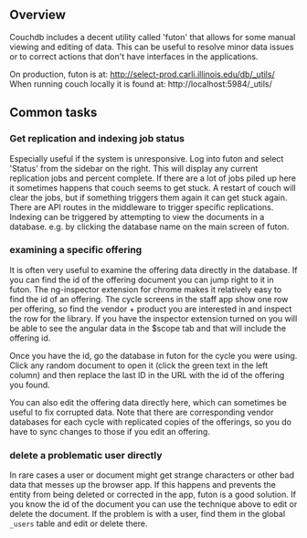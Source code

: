 ## Overview
Couchdb includes a decent utility called 'futon' that allows for some manual viewing and editing of data. This can be
useful to resolve minor data issues or to correct actions that don't have interfaces in the applications.

On production, futon is at: http://select-prod.carli.illinois.edu/db/_utils/
When running couch locally it is found at: http://localhost:5984/_utils/

## Common tasks

### Get replication and indexing job status

Especially useful if the system is unresponsive. Log into futon and select 'Status' from the sidebar on the right. This
will display any current replication jobs and percent complete. If there are a lot of jobs piled up here it sometimes
happens that couch seems to get stuck. A restart of couch will clear the jobs, but if something triggers them again it
can get stuck again. There are API routes in the middleware to trigger specific replications. Indexing can be triggered
by attempting to view the documents in a database. e.g. by clicking the database name on the main screen of futon.

### examining a specific offering

It is often very useful to examine the offering data directly in the database. If you can find the id of the offering
document you can jump right to it in futon. The ng-inspector extension for chrome makes it relatively easy to find the
id of an offering. The cycle screens in the staff app show one row per offering, so find the vendor + product you are
interested in and inspect the row for the library. If you have the inspector extension turned on you will be able to see
the angular data in the $scope tab and that will include the offering id.

Once you have the id, go the database in futon for the cycle you were using. Click any random document to open it (click 
the green text in the left column) and then replace the last ID in the URL with the id of the offering you found.

You can also edit the offering data directly here, which can sometimes be useful to fix corrupted data. Note that there
are corresponding vendor databases for each cycle with replicated copies of the offerings, so you do have to sync changes
to those if you edit an offering.

### delete a problematic user directly

In rare cases a user or document might get strange characters or other bad data that messes up the browser app. If this
happens and prevents the entity from being deleted or corrected in the app, futon is a good solution. If you know the id
of the document you can use the technique above to edit or delete the document. If the problem is with a user, find them
in the global `_users` table and edit or delete there.


